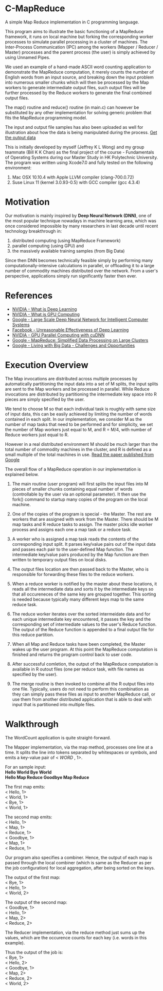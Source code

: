 # C-MapReduce
A simple Map Reduce implementation in C programming language.

This program aims to illustrate the basic functioning of a MapReduce framework, it runs on local machine but forking the corresponding worker processes to simulate parallel processing in a cluster of machines. The Inter-Process Communication (IPC) among the workers (Mapper / Reducer / Master) processes and the parent process (the user) is simply achieved by using Unnamed Pipes.

We used an example of a hand-made ASCII word counting application to demonstrate the MapReduce computation, it merely counts the number of English words from an input source, and breaking down the input problem into numerous smaller chunks which will then be processed by the Map workers to generate intermediate output files, such output files will be further processed by the Reduce workers to generate the final combined output files.

The map() routine and reduce() routine (in main.c) can however be substituted by any other implementation for solving generic problem that fits the MapReduce programming model.

The input and output file samples has also been uploaded as well for illustration about how the data is being manipulated during the process.
[Get the output data](https://drive.google.com/file/d/0BwP5Ki5tO2LsTGhHVlBIYmVBUFk/view?usp=sharing)

This is initially developed by myself (Jeffrey K L Wong) and my group teammate (Bill K K Chan) as the final project of the course - Fundamentals of Operating Systems during our Master Study in HK Polytechnic University. The program was written using Xcode7.0 and fully tested on the following environment:  

1. Mac OSX 10.10.4 with Apple LLVM compiler (clang-700.0.72)
2. Suse Linux 11 (kernel 3.0.93-0.5) with GCC compiler (gcc 4.3.4)  

# Motivation  
Our motivation is mainly inspired by <b>Deep Neural Network (DNN)</b>, one of the most popular technique nowadays in machine learning area, which was once considered impossible by many researchers in last decade until recent technology breakthrough in:  

1. distributed computing (using MapReduce Framework) 
2. parallel computing (using GPU) and 
3. the massively available training samples (from Big Data)

Since then DNN becomes technically feasible simply by performing many computationally-intensive calculations in parallel, or offloading it to a large number of commodity machines distributed over the network. From a user's perspective, applications simply run significantly faster then ever.  
  
# References  
- [NVIDIA - What is Deep Learning](https://developer.nvidia.com/deep-learning)
- [NVIDIA - What is GPU Computing](http://www.nvidia.com/object/what-is-gpu-computing.html#sthash.4u5siGha.dpuf)
- [Google - Large Scale Deep Neural Network for Intelligent Computer Systems](http://research.google.com/people/jeff/BayLearn2015.pdf)
- [Facebook - Unreasonable Effectiveness of Deep Learning](http://on-demand.gputechconf.com/gtc/2014/webinar/gtc-express-convolutional-networks-webinar.pdf)
- [NVIDIA - GPU Parallel Computing with cuDNN](http://devblogs.nvidia.com/parallelforall/accelerate-machine-learning-cudnn-deep-neural-network-library/)
- [Google - MapReduce: Simplified Data Processing on Large Clusters](http://research.google.com/archive/mapreduce-osdi04-slides/index.html)
- [Google - Living with Big Data - Challenges and Opportunities](http://research.google.com/people/jeff/MIT_BigData_Sep2012.pdf)

# Execution Overview
The Map invocations are distributed across multiple processes by automatically partitioning the input data into a set of M splits, the input splits are sent to the Map workers and be processed in parallel. While Reduce invocations are distributed by partitioning the intermediate key space into R pieces are simply specified by the user.

We tend to choose M so that each individual task is roughly with same size of input data, this can be easily achieved by limiting the number of words contained in each split. In our implementation, we consider M as the number of map tasks that need to be performed and for simplicity, we set the number of Map workers just equal to M, and R = M/4, with number of Reduce workers just equal to R.  

However in a real distributed environment M should be much larger than the total number of commodity machines in the cluster, and R is defined as a small multiple of the total machines in use.
[Read the paper published from Google](http://research.google.com/archive/mapreduce-osdi04.pdf)  

The overall flow of a MapReduce operation in our implementation is explained below.  

1. The main routine (user program) will first splits the input files into M pieces of smaller chunks containing equal number of words (controllable by the user via an optional parameter). It then use the fork() command to startup many copies of the program on the local machine.  

2. One of the copies of the program is special - the Master. The rest are workers that are assigned with work from the Master. There should be M map tasks and R reduce tasks to assign. The master picks idle worker process and assigns each one a map task or a reduce task.  

3. A worker who is assigned a map task reads the contents of the corresponding input split. It parses key/value pairs out of the input data and passes each pair to the user-defined Map function. The intermediate key/value pairs produced by the Map function are then written to temporary output files on local disks.  

4. The output files location are then passed back to the Master, who is responsible for forwarding these files to the reduce workers.  

5. When a reduce worker is notified by the master about these locations, it reads all the intermediate data and sorts it by the intermediate keys so that all occureneces of the same key are grouped together. This sorting is needed because typically many different keys map to the same reduce task.  

6. The reduce worker iterates over the sorted intermeidate data and for each unique intermediate key encountered, it passes the key and the corresponding set of intermediate values to the user's Reduce function. The output of the Reduce function is appended to a final output file for this reduce partition.  

7. When all Map and Reduce tasks have been completed, the Master wakes up the user program. At this point the MapReduce computation is finished and returns the program control back to user code.  

8. After successful comletion, the output of the MapReduce computation is available in R outout files (one per reduce task, with file names as specified by the user).   

9. The merge routine is then invoked to combine all the R output files into one file. Typically, users do not need to perform this combination as they can simply pass these files as input to another MapReduce call, or use them from another distributed application that is able to deal with input that is partitioned into multiple files.  


# Walkthrough
The WordCount application is quite straight-forward.

The Mapper implementation, via the map method, processes one line at a time. It splits the line into tokens separated by whitespaces or symbols, and emits a key-value pair of < _WORD_ , 1>.

For an sample input:  
<b>Hello World Bye World</b>  
<b>Hello Map Reduce Goodbye Map Reduce</b>    

The first map emits:  
< Hello, 1>  
< World, 1>  
< Bye, 1>  
< World, 1>   

The second map emits:  
< Hello, 1>  
< Map, 1>  
< Reduce, 1>  
< Goodbye, 1>  
< Map, 1>  
< Reduce, 1>  
  
Our program also specifies a combiner. Hence, the output of each map is passed through the local combiner (which is same as the Reducer as per the job configuration) for local aggregation, after being sorted on the keys.  

The output of the first map:  
< Bye, 1>  
< Hello, 1>  
< World, 2>  
  
The output of the second map:  
< Goodbye, 1>  
< Hello, 1>  
< Map, 2>  
< Reduce, 2>  
  
The Reducer implementation, via the reduce method just sums up the values, which are the occurence counts for each key (i.e. words in this example).
  
Thus the output of the job is:  
< Bye, 1>   
< Hello, 2>  
< Goodbye, 1>  
< Map, 2>  
< Reduce, 2>  
< World, 2>  
  
